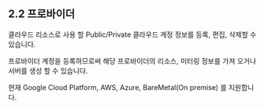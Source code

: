 ## 2.2 프로바이더

클라우드 리소스로 사용 할 Public/Private 클라우드 계정 정보를 등록, 편집, 삭제할 수 있습니다.

프로바이더 계정을 등록하므로써 해당 프로바이더의 리소스, 미터링 정보를 가져 오거나 서버를 생성 할 수 있습니다.

현재 Google Cloud Platform, AWS, Azure, BareMetal\(On premise\) 를 지원합니다.

